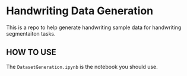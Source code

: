 # Handwriting Data Generation

This is a repo to help generate handwriting sample data for handwriting segmentaiton tasks.


## HOW TO USE

The `DatasetGeneration.ipynb` is the notebook you should use.
